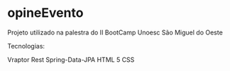 opineEvento
===========

Projeto utilizado na palestra do II BootCamp Unoesc São Miguel do Oeste

Tecnologias:

Vraptor
Rest
Spring-Data-JPA
HTML 5
CSS